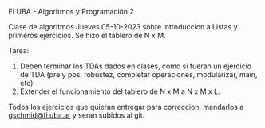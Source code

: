 FI UBA - Algoritmos y Programación 2

Clase de algoritmos Jueves 05-10-2023 sobre introduccion a Listas y primeros ejercicios. Se hizo el tablero de N x M.

Tarea:

1) Deben terminar los TDAs dados en clases, como si fueran un ejercicio de TDA (pre y pos, robustez, completar operaciones, modularizar, main, etc)
2) Extender el funcionamiento del tablero de N x M a N x M x L.

Todos los ejercicios que quieran entregar para correccion, mandarlos a gschmid@fi.uba.ar y seran subidos al git.